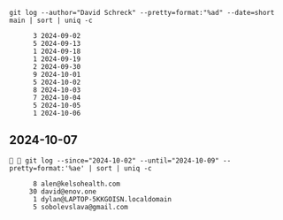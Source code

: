 
`git log --author="David Schreck" --pretty=format:"%ad" --date=short main | sort | uniq -c`


```
      3 2024-09-02
      5 2024-09-13
      1 2024-09-18
      1 2024-09-19
      2 2024-09-30
      9 2024-10-01
      5 2024-10-02
      8 2024-10-03
      7 2024-10-04
      5 2024-10-05
      1 2024-10-06
```

## 2024-10-07
```
  git log --since="2024-10-02" --until="2024-10-09" --pretty=format:'%ae' | sort | uniq -c

      8 alen@kelsohealth.com
     30 david@enov.one
      1 dylan@LAPTOP-5KKGOISN.localdomain
      5 sobolevslava@gmail.com
```

